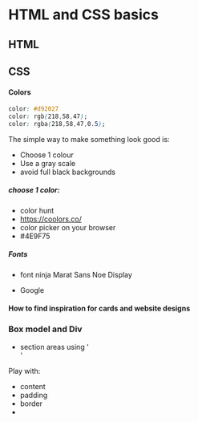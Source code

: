 # HTML and CSS basics

## HTML 

## CSS

#### Colors

```css
color: #d92027
color: rgb(218,58,47);
color: rgba(218,58,47,0.5);


```

The simple way to make something look good is:
- Choose 1 colour
- Use a gray scale
- avoid full black backgrounds

##### choose 1 color:
- color hunt
- https://coolors.co/
- color picker on your browser
- #4E9F75

##### Fonts
- font ninja
Marat Sans
Noe Display

- Google

#### How to find inspiration for cards and website designs

### Box model and Div 

- section areas using '<div></div>'

Play with:
- content 
- padding
- border
- 
